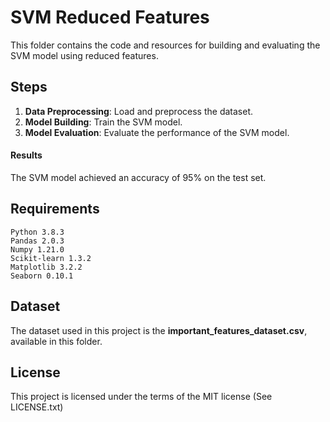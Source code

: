 # SVM Reduced Features

This folder contains the code and resources for building and evaluating the SVM model using reduced features.


## Steps

1. **Data Preprocessing**: Load and preprocess the dataset.
2. **Model Building**: Train the SVM model.
3. **Model Evaluation**: Evaluate the performance of the SVM model.



#### Results
The SVM model achieved an accuracy of 95% on the test set.


## Requirements

    Python 3.8.3
    Pandas 2.0.3
    Numpy 1.21.0
    Scikit-learn 1.3.2
    Matplotlib 3.2.2
    Seaborn 0.10.1


## Dataset

The dataset used in this project is the **important_features_dataset.csv**, available in this folder.


## License

This project is licensed under the terms of the MIT license (See LICENSE.txt)




